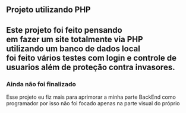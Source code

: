 <h2> Projeto utilizando PHP <h2>

<p>Este projeto foi feito pensando <br>em fazer um site totalmente via PHP <br>utilizando um banco de dados local
<br> foi feito vários testes com login e controle de usuarios além de proteção contra invasores.

</p>
<h3>Ainda não foi finalizado
</h3>
<p>Esse projeto eu fiz mais para aprimorar a minha parte BackEnd como programador por isso não foi focado apenas na parte visual do próprio</p>
